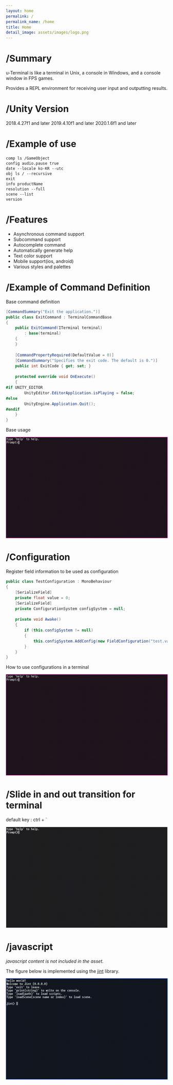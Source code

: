 ```yaml
---
layout: home
permalink: /
permalink_name: /home
title: Home
detail_image: assets/images/logo.png
---
```


# /Summary

u-Terminal is like a terminal in Unix, a console in Windows, and a console window in FPS games.

Provides a REPL environment for receiving user input and outputting results.

# /Unity Version

2018.4.27f1 and later
2019.4.10f1 and later
2020.1.6f1 and later

# /Example of use

```
comp ls /GameObject
config audio.pause true
date --locale ko-KR --utc
obj ls / --recursive
exit
info productName
resolution --full
scene --list
version
```

# /Features

* Asynchronous command support
* Subcommand support
* Autocomplete command
* Automatically generate help
* Text color support
* Mobile support(ios, android)
* Various styles and palettes

# /Example of Command Definition 

Base command definition

```cs
[CommandSummary("Exit the application.")]
public class ExitCommand : TerminalCommandBase
{
    public ExitCommand(ITerminal terminal)
        : base(terminal)
    {
    }

    [CommandPropertyRequired(DefaultValue = 0)]
    [CommandSummary("Specifies the exit code. The default is 0.")]
    public int ExitCode { get; set; }

    protected override void OnExecute()
    {
#if UNITY_EDITOR
        UnityEditor.EditorApplication.isPlaying = false;
#else
        UnityEngine.Application.Quit();
#endif
    }
}
```

Base usage

<img id="body-img" src="./assets/images/restart-command.gif" alt="restart-command" />

# /Configuration

Register field information to be used as configuration

```cs
public class TestConfiguration : MonoBehaviour
{
    [SerializeField]
    private float value = 0;
    [SerializeField]
    private ConfigurationSystem configSystem = null;

    private void Awake()
    {
        if (this.configSystem != null)
        {
            this.configSystem.AddConfig(new FieldConfiguration("test.value", this, nameof(value)) { DefaultValue = this.value });
        }
    }
}
```

How to use configurations in a terminal

<img id="body-img" src="./assets/images/config-command.gif" alt="config-command" />

# /Slide in and out transition for terminal

default key : ctrl + `

<img id="body-img" src="./assets/images/visible-controller.gif" alt="visible-controller" />

# /javascript

*javascript content is not included in the asset.*

The figure below is implemented using the [jint](https://github.com/sebastienros/jint) library.

<img id="body-img" src="./assets/images/javascript.gif" alt="javascript" />
